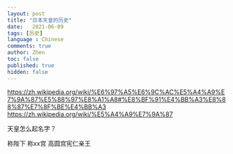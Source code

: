 ```yaml
---
layout: post
title: "日本天皇的历史"
date:   2021-06-09
tags: [历史]
language : Chinese
comments: true
author: Zhen
toc: false
published: true
hidden: false
---
```


https://zh.wikipedia.org/wiki/%E6%97%A5%E6%9C%AC%E5%A4%A9%E7%9A%87%E5%88%97%E8%A1%A8#%E8%BF%91%E4%BB%A3%E8%88%87%E7%8F%BE%E4%BB%A3
https://zh.wikipedia.org/wiki/%E5%A4%A9%E7%9A%87

天皇怎么起名字？

称陛下
称xx宫 高圆宫宪仁亲王

<!--stackedit_data:
eyJoaXN0b3J5IjpbNTUxODcxNjA1LDIwNTgxNDcxNzNdfQ==
-->